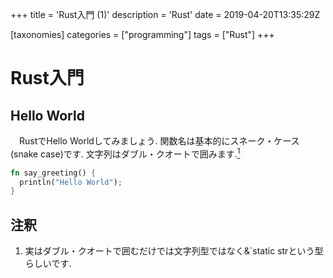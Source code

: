 +++
title = 'Rust入門 (1)'
description =  'Rust'
date = 2019-04-20T13:35:29Z

[taxonomies]
categories = ["programming"]
tags = ["Rust"]
+++

# Rust入門

## Hello World

　RustでHello Worldしてみましょう. 関数名は基本的にスネーク・ケース(snake case)です. 文字列はダブル・クオートで囲みます.[<sup>1</sup>](#com-1)

```rust
fn say_greeting() {
  println("Hello World");
}
```

## 注釈
1. <a href="com-1"></a> 実はダブル・クオートで囲むだけでは文字列型ではなく&`static strという型らしいです.
